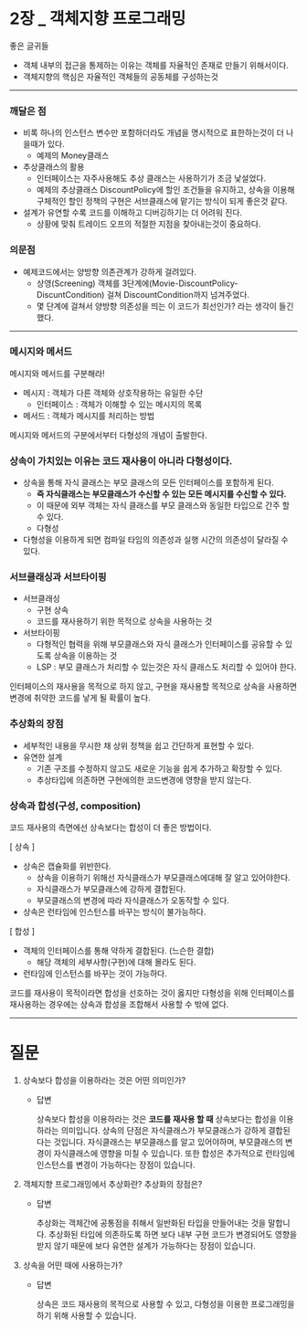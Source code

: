 # 2장 _ 객체지향 프로그래밍

좋은 글귀들

- 객체 내부의 접근을 통제하는 이유는 객체를 자율적인 존재로 만들기 위해서이다.
- 객체지향의 핵심은 자율적인 객체들의 공동체를 구성하는것

---

### 깨달은 점

- 비록 하나의 인스턴스 변수만 포함하더라도 개념을 명시적으로 표한하는것이 더 나을때가 있다.
    - 예제의 Money클래스
- 추상클래스의 활용
    - 인터페이스는 자주사용해도 추상 클래스는 사용하기가 조금 낯설었다.
    - 예제의 추상클래스 DiscountPolicy에 할인 조건들을 유지하고, 상속을 이용해 구체적인 할인 정책의 구현은 서브클래스에 맡기는 방식이 되게 좋은것 같다.
- 설계가 유연할 수록 코드를 이해하고 디버깅하기는 더 어려워 진다.
    - 상황에 맞춰 트레이드 오프의 적절한 지점을 찾아내는것이 중요하다.

### 의문점

- 예제코드에서는 양방향 의존관계가 강하게 걸려있다.
    - 상영(Screening) 객체를 3단계에(Movie-DiscountPolicy-DiscuntCondition) 걸쳐 DiscountCondition까지 넘겨주었다.
    - 몇 단계에 걸쳐서 양방향 의존성을 띄는 이 코드가 최선인가? 라는 생각이 들긴 했다.

---

### 메시지와 메서드

메시지와 메서드를 구분해라!

- 메시지 : 객체가 다른 객체와 상호작용하는 유일한 수단
    - 인터페이스 : 객체가 이해할 수 있는 메시지의 목록
- 메서드 : 객체가 메시지를 처리하는 방법

메시지와 메서드의 구분에서부터 다형성의 개념이 출발한다.

### 상속이 가치있는 이유는 코드 재사용이 아니라 다형성이다.

- 상속을 통해 자식 클래스는 부모 클래스의 모든 인터페이스를 포함하게 된다.
    - **즉 자식클래스는 부모클래스가 수신할 수 있는 모든 메시지를 수신할 수 있다.**
    - 이 때문에 외부 객체는 자식 클래스를 부모 클래스와 동일한 타입으로 간주 할 수 있다.
    - 다형성
- 다형성을 이용하게 되면 컴파일 타임의 의존성과 실행 시간의 의존성이 달라질 수 있다.

### 서브클래싱과 서브타이핑

- 서브클래싱
    - 구현 상속
    - 코드를 재사용하기 위한 목적으로 상속을 사용하는 것
- 서브타이핑
    - 다형적인 협력을 위해 부모클래스와 자식 클래스가 인터페이스를 공유할 수 있도록 상속을 이용하는 것
    - LSP : 부모 클래스가 처리할 수 있는것은 자식 클래스도 처리할 수 있어야 한다.

 인터페이스의 재사용을 목적으로 하지 않고, 구현을 재사용할 목적으로 상속을 사용하면 변경에 취약한 코드를 낳게 될 확률이 높다.

### 추상화의 장점

- 세부적인 내용을 무시한 채 상위 정책을 쉽고 간단하게 표현할 수 있다.
- 유연한 설계
    - 기존 구조를 수정하지 않고도 새로운 기능을 쉽게 추가하고 확장할 수 있다.
    - 추상타입에 의존하면 구현에의한 코드변경에 영향을 받지 않는다.

### 상속과 합성(구성, composition)

코드 재사용의 측면에선 상속보다는 합성이 더 좋은 방법이다.

[ 상속 ] 

- 상속은 캡슐화를 위반한다.
    - 상속을 이용하기 위해선 자식클래스가 부모클래스에대해 잘 알고 있어야한다.
    - 자식클래스가 부모클래스에 강하게 결합된다.
    - 부모클래스의 변경에 따라 자식클래스가 오동작할 수 있다.
- 상속은 런타임에 인스턴스를 바꾸는 방식이 불가능하다.

[ 합성 ]

- 객체의 인터페이스를 통해 약하게 결합된다. (느슨한 결합)
    - 해당 객체의 세부사항(구현)에 대해 몰라도 된다.
- 런타임에 인스턴스를 바꾸는 것이 가능하다.

 코드를 재사용이 목적이라면 합성을 선호하는 것이 옳지만 다형성을 위해 인터페이스를 재사용하는 경우에는 상속과 합성을 조합해서 사용할 수 밖에 없다.

---

# 질문

1. 상속보다 합성을 이용하라는 것은 어떤 의미인가?
    - 답변
        
        상속보다 합성을 이용하라는 것은 **코드를 재사용 할 때** 상속보다는 합성을 이용하라는 의미입니다. 상속의 단점은 자식클래스가 부모클래스가 강하게 결합된다는 것입니다. 자식클래스는 부모클래스를 알고 있어야하며, 부모클래스의 변경이 자식클래스에 영향을 미칠 수 있습니다. 또한 합성은 추가적으로 런타임에 인스턴스를 변경이 가능하다는 장점이 있습니다.
        
2. 객체지향 프로그래밍에서 추상화란? 추상화의 장점은?
    - 답변
        
         추상화는 객체간에 공통점을 취해서 일반화된 타입을 만들어내는 것을 말합니다. 추상화된 타입에 의존하도록 하면 보다 내부 구현 코드가 변경되어도 영향을 받지 않기 때문에 보다 유연한 설계가 가능하다는 장점이 있습니다.
        
3. 상속을 어떤 때에 사용하는가?
    - 답변
        
        상속은 코드 재사용의 목적으로 사용할 수 있고, 다형성을 이용한 프로그래밍을 하기 위해 사용할 수 있습니다.